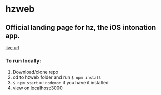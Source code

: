 # hzweb


## Official landing page for hz, the iOS intonation app.

[live url](https://hzintonation.herokuapp.com/)


### To run locally: 
1. Download/clone repo
2. cd to hzweb folder and run `$ npm install`
3. `$ npm start` or `nodemon` if you have it installed
4. view on localhost:3000




